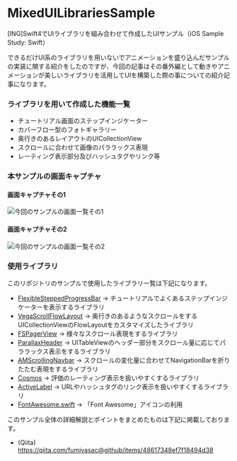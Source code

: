 # MixedUILibrariesSample 
[ING]Swift4でUIライブラリを組み合わせて作成したUIサンプル（iOS Sample Study: Swift）


できるだけUI系のライブラリを用いないでアニメーションを盛り込んだサンプルの実装に関する紹介をしたのですが、今回の記事はその番外編として動きやアニメーションが美しいライブラリを活用してUIを構築した際の事についての紹介記事になります。

### ライブラリを用いて作成した機能一覧

+ チュートリアル画面のステップインジケーター
+ カバーフロー型のフォトギャラリー
+ 奥行きのあるレイアウトのUICollectionView
+ スクロールに合わせて画像のパララックス表現
+ レーティング表示部分及びハッシュタグやリンク等

### 本サンプルの画面キャプチャ

#### 画面キャプチャその1

![今回のサンプルの画面一覧その1](https://camo.qiitausercontent.com/fdf5600daa0a3bf5f6f101ca4da8202d5547ea20/68747470733a2f2f71696974612d696d6167652d73746f72652e73332e616d617a6f6e6177732e636f6d2f302f31373430302f37653034373663622d633531622d616339342d346264372d6262366565336636343631612e6a706567)

#### 画面キャプチャその2

![今回のサンプルの画面一覧その2](https://camo.qiitausercontent.com/a9ef0fe26d4eec5b949430f751b8f23a513581ba/68747470733a2f2f71696974612d696d6167652d73746f72652e73332e616d617a6f6e6177732e636f6d2f302f31373430302f31643231323963322d343265302d636363622d656165302d3433396565353234653361302e6a706567)

### 使用ライブラリ

このリポジトリのサンプルで使用したライブラリ一覧は下記になります。

+ [FlexibleSteppedProgressBar](https://github.com/amratab/FlexibleSteppedProgressBar)  → チュートリアルでよくあるステップインジケーターを表示するライブラリ
+ [VegaScrollFlowLayout](https://github.com/AppliKeySolutions/VegaScroll)  → 奥行きのあるようなスクロールをするUICollectionViewのFlowLayoutをカスタマイズしたライブラリ
+ [FSPagerView](https://github.com/WenchaoD/FSPagerView)  → 様々なスクロール表現をするライブラリ
+ [ParallaxHeader](https://github.com/romansorochak/ParallaxHeader)  → UITableViewのヘッダー部分をスクロール量に応じてパララックス表示をするライブラリ
+ [AMScrollingNavbar](https://github.com/andreamazz/AMScrollingNavbar)  → スクロールの変化量に合わせてNavigationBarを折りたたむ表現をするライブラリ
+ [Cosmos](https://github.com/evgenyneu/Cosmos)  → 評価のレーティング表示を扱いやすくするライブラリ
+ [ActiveLabel](https://github.com/optonaut/ActiveLabel.swift)  → URLやハッシュタグのリンク表示を扱いやすくするライブラリ
+ [FontAwesome.swift](https://github.com/thii/FontAwesome.swift)  → 「Font Awesome」アイコンの利用

このサンプル全体の詳細解説とポイントをまとめたものは下記に掲載しております。

+ (Qiita) https://qiita.com/fumiyasac@github/items/48617348ef7f18494d38

